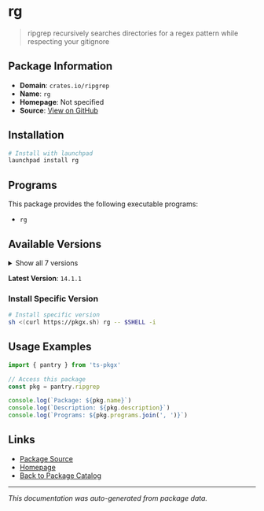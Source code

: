 # rg

> ripgrep recursively searches directories for a regex pattern while respecting your gitignore

## Package Information

- **Domain**: `crates.io/ripgrep`
- **Name**: `rg`
- **Homepage**: Not specified
- **Source**: [View on GitHub](https://github.com/pkgxdev/pantry/tree/main/projects/crates.io/ripgrep/package.yml)

## Installation

```bash
# Install with launchpad
launchpad install rg
```

## Programs

This package provides the following executable programs:

- `rg`

## Available Versions

<details>
<summary>Show all 7 versions</summary>

- `14.1.1`, `14.1.0`, `14.0.3`, `14.0.2`, `14.0.1`
- `14.0.0`, `13.0.0`

</details>

**Latest Version**: `14.1.1`

### Install Specific Version

```bash
# Install specific version
sh <(curl https://pkgx.sh) rg -- $SHELL -i
```

## Usage Examples

```typescript
import { pantry } from 'ts-pkgx'

// Access this package
const pkg = pantry.ripgrep

console.log(`Package: ${pkg.name}`)
console.log(`Description: ${pkg.description}`)
console.log(`Programs: ${pkg.programs.join(', ')}`)
```

## Links

- [Package Source](https://github.com/pkgxdev/pantry/tree/main/projects/crates.io/ripgrep/package.yml)
- [Homepage](#)
- [Back to Package Catalog](../../../package-catalog.md)

---

*This documentation was auto-generated from package data.*
